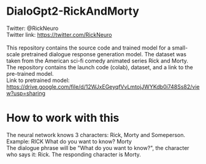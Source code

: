 # DialoGpt2-RickAndMorty
Twitter: @RickNeuro
<br>Twitter link: https://twitter.com/RickNeuro
<br>
<br>This repository contains the source code and trained model for a small-scale pretrained dialogue response generation model. The dataset was taken from the American sci-fi comedy animated series Rick and Morty.
<br>The repository contains the launch code (colab), dataset, and a link to the pre-trained model.
<br>Link to pretrained model: https://drive.google.com/file/d/12WJxEGeyqfVvLmtojJWYKdb0i748Ss82/view?usp=sharing

# How to work with this
The neural network knows 3 characters: Rick, Morty and Someperson.
<br>Example: RICK What do you want to know? Morty
<br>The dialogue phrase will be "What do you want to know?", the character who says it: Rick. The responding character is Morty.

